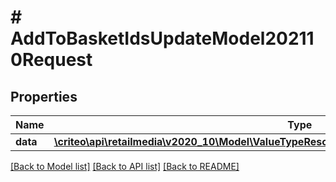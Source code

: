 # # AddToBasketIdsUpdateModel202110Request

## Properties

Name | Type | Description | Notes
------------ | ------------- | ------------- | -------------
**data** | [**\criteo\api\retailmedia\v2020_10\Model\ValueTypeResourceOfAddToBasketIdsUpdateModel202110**](ValueTypeResourceOfAddToBasketIdsUpdateModel202110.md) |  | [optional]

[[Back to Model list]](../../README.md#models) [[Back to API list]](../../README.md#endpoints) [[Back to README]](../../README.md)
